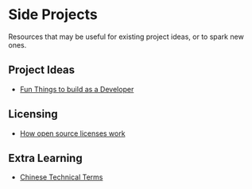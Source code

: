 # Side Projects
Resources that may be useful for existing project ideas, or to spark new ones.

## Project Ideas
* [Fun Things to build as a Developer](https://medium.com/better-programming/a-list-of-fun-things-you-can-build-as-a-developer-bc07fd21c6e3)

## Licensing
* [How open source licenses work](https://www.freecodecamp.org/news/how-open-source-licenses-work-and-how-to-add-them-to-your-projects-34310c3cf94/)

## Extra Learning
* [Chinese Technical Terms](https://github.com/zhuohongwei/ChineseTechnicalTerms)